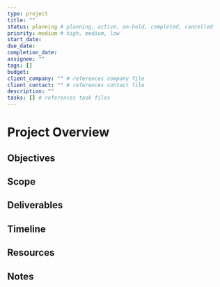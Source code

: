 ```yaml
---
type: project
title: ""
status: planning # planning, active, on-hold, completed, cancelled
priority: medium # high, medium, low
start_date: 
due_date: 
completion_date: 
assignee: ""
tags: []
budget: 
client_company: "" # references company file
client_contact: "" # references contact file
description: ""
tasks: [] # references task files
---
```


# Project Overview

## Objectives

## Scope

## Deliverables

## Timeline

## Resources

## Notes